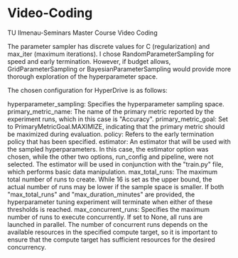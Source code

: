 # Video-Coding
TU Ilmenau-Seminars Master Course Video Coding

The parameter sampler has discrete values for C (regularization) and max_iter (maximum iterations). I chose RandomParameterSampling for speed and early termination. However, if budget allows, GridParameterSampling or BayesianParameterSampling would provide more thorough exploration of the hyperparameter space.


The chosen configuration for HyperDrive is as follows:

hyperparameter_sampling: Specifies the hyperparameter sampling space.
primary_metric_name: The name of the primary metric reported by the experiment runs, which in this case is "Accuracy".
primary_metric_goal: Set to PrimaryMetricGoal.MAXIMIZE, indicating that the primary metric should be maximized during evaluation.
policy: Refers to the early termination policy that has been specified.
estimator: An estimator that will be used with the sampled hyperparameters. In this case, the estimator option was chosen, while the other two options, run_config and pipeline, were not selected. The estimator will be used in conjunction with the "train.py" file, which performs basic data manipulation.
max_total_runs: The maximum total number of runs to create. While 16 is set as the upper bound, the actual number of runs may be lower if the sample space is smaller. If both "max_total_runs" and "max_duration_minutes" are provided, the hyperparameter tuning experiment will terminate when either of these thresholds is reached.
max_concurrent_runs: Specifies the maximum number of runs to execute concurrently. If set to None, all runs are launched in parallel. The number of concurrent runs depends on the available resources in the specified compute target, so it is important to ensure that the compute target has sufficient resources for the desired concurrency.
